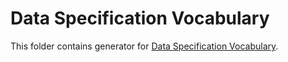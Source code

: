 # Data Specification Vocabulary
This folder contains generator for [Data Specification Vocabulary](https://github.com/mff-uk/data-specification-vocabulary/).
